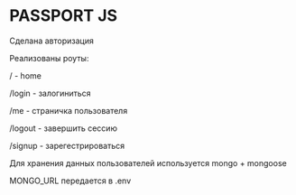 # PASSPORT JS

Сделана авторизация

Реализованы роуты:

/ - home

/login - залогиниться

/me - страничка пользователя

/logout - завершить сессию

/signup - зарегестрироваться

Для хранения данных пользователей используется mongo + mongoose

MONGO_URL передается в .env

